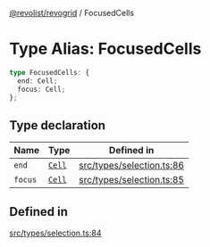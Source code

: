 [@revolist/revogrid](README.md) / FocusedCells

# Type Alias: FocusedCells

```ts
type FocusedCells: {
  end: Cell;
  focus: Cell;
};
```

## Type declaration

| Name | Type | Defined in |
| ------ | ------ | ------ |
| `end` | [`Cell`](Interface.Cell.md) | [src/types/selection.ts:86](https://github.com/revolist/revogrid/blob/e3c4d102f429c82d34023490b300d210ef8d9573/src/types/selection.ts#L86) |
| `focus` | [`Cell`](Interface.Cell.md) | [src/types/selection.ts:85](https://github.com/revolist/revogrid/blob/e3c4d102f429c82d34023490b300d210ef8d9573/src/types/selection.ts#L85) |

## Defined in

[src/types/selection.ts:84](https://github.com/revolist/revogrid/blob/e3c4d102f429c82d34023490b300d210ef8d9573/src/types/selection.ts#L84)

